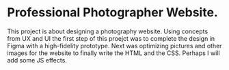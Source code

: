 # Professional Photographer Website.
This project is about designing a photography website.
Using concepts from UX and UI the first step of this proejct was to complete the design in Figma with a high-fidelity prototype.
Next was optimizing pictures and other images for the website to finally write the HTML and the CSS.
Perhaps I will add some JS effects.
